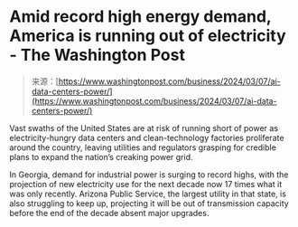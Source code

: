 <!--yml
category: 未分类
date: 2024-05-27 14:42:14
-->

# Amid record high energy demand, America is running out of electricity - The Washington Post

> 来源：[https://www.washingtonpost.com/business/2024/03/07/ai-data-centers-power/](https://www.washingtonpost.com/business/2024/03/07/ai-data-centers-power/)

Vast swaths of the United States are at risk of running short of power as electricity-hungry data centers and clean-technology factories proliferate around the country, leaving utilities and regulators grasping for credible plans to expand the nation’s creaking power grid.

In Georgia, demand for industrial power is surging to record highs, with the projection of new electricity use for the next decade now 17 times what it was only recently. Arizona Public Service, the largest utility in that state, is also struggling to keep up, projecting it will be out of transmission capacity before the end of the decade absent major upgrades.